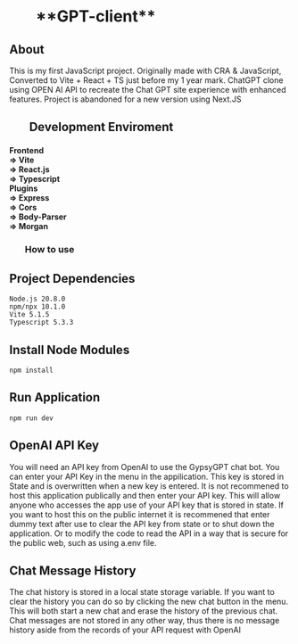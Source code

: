 <h1>
<ul><b>
**GPT-client**
</b></ul>
</h1>

<h2>
About
</h2>
<p>
This is my first JavaScript project. Originally made with CRA & JavaScript, Converted to Vite + React + TS just before my 1 year mark. ChatGPT clone using OPEN AI API to recreate the Chat GPT site experience with enhanced features. 
Project is abandoned for a new version using Next.JS
</p>
<h2>
<ul><b>Development Enviroment</b></ul>
</h2>

<h4>
    Frontend<br>
        => Vite<br>
        => React.js<br>
        => Typescript<br>
    Plugins<br>
        => Express<br>
        => Cors<br>
        => Body-Parser<br>
        => Morgan<br>
</h4>

<h3>
<ul><b>How to use</b></ul>
</h3>

## **Project Dependencies**

    Node.js 20.8.0
    npm/npx 10.1.0
    Vite 5.1.5
    Typescript 5.3.3

## Install Node Modules

    npm install

## Run Application

    npm run dev

## OpenAI API Key

You will need an API key from OpenAI to use the GypsyGPT chat bot. You can enter your API Key in the menu in the appilication. This key is stored in State and is overwritten when a new key is entered. It is not recommened to host this application publically and then enter your API key. This will allow anyone who accesses the app use of your API key that is stored in state. If you want to host this on the public internet it is recommened that enter dummy text after use to clear the API key from state or to shut down the application. Or to modify the code to read the API in a way that is secure for the public web, such as using a.env file.

## Chat Message History

The chat history is stored in a local state storage variable. If you want to clear the history you can do so by clicking the new chat button in the menu. This will both start a new chat and erase the history of the previous chat. Chat messages are not stored in any other way, thus there is no message history aside from the records of your API request with OpenAI